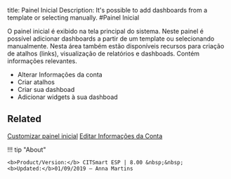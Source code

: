 title: Painel Inicial
Description: It's possible to add dashboards from a template or selecting manually.
#Painel Inicial

O painel inicial é exibido na tela principal do sistema. Neste painel é possível adicionar dashboards a partir de um template ou selecionando manualmente. Nesta área também estão disponíveis recursos para criação de atalhos (links), visualização de relatórios e dashboads. Contém informações relevantes.

* Alterar Informações da conta
* Criar atalhos
* Criar sua dashboad
* Adicionar widgets à sua dashboad


Related
-------

[Customizar painel inicial][1]
[Editar Informações da Conta][2]

!!! tip "About"

    <b>Product/Version:</b> CITSmart ESP | 8.00 &nbsp;&nbsp;
    <b>Updated:</b>01/09/2019 – Anna Martins

[1]:/pt-br/citsmart-esp-8/additional-features/reports/create/dashboard-customize-management-panel-smart-decision.html
[2]:/pt-br/citsmart-esp-8/initial-settings/access-settings/profile/user-profile.html